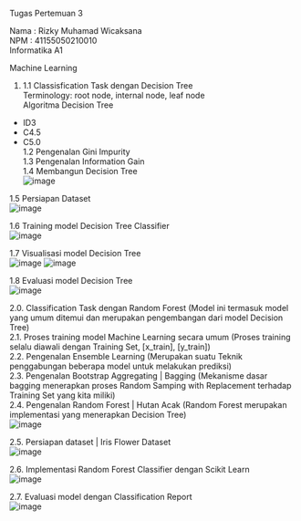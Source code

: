 Tugas Pertemuan 3

Nama	: Rizky Muhamad Wicaksana <br>
NPM		: 41155050210010 <br>
Informatika A1 <br>

Machine Learning <br>
1. 1.1 Classisfication Task dengan Decision Tree <br>
Terminology: root node, internal node, leaf node <br>
Algoritma Decision Tree <br>
-	ID3 <br>
-	C4.5 <br>
-	C5.0 <br>
1.2	Pengenalan Gini Impurity <br>
1.3	Pengenalan Information Gain <br>
1.4	Membangun Decision Tree <br>
![image](https://github.com/user-attachments/assets/75b92f48-b5f5-4cc6-a988-d5644e927192)

1.5	Persiapan Dataset <br>
![image](https://github.com/user-attachments/assets/da699c70-c841-4609-83a1-30abe1bd510d)
 
1.6	Training model Decision Tree Classifier <br>
![image](https://github.com/user-attachments/assets/c0f67ffc-a020-48b8-bee7-a5f1dfe3a0cf)
 
1.7	Visualisasi model Decision Tree <br>
![image](https://github.com/user-attachments/assets/5a79017a-b074-4c27-8881-6978756e3dce)
![image](https://github.com/user-attachments/assets/24c30acf-0a4a-4ef7-831c-cd20533d8e10)

1.8	Evaluasi model Decision Tree <br>
![image](https://github.com/user-attachments/assets/cea46db2-31ab-4a62-bcb8-800206993a46)

 
2.0.	Classification Task dengan Random Forest
(Model ini termasuk model yang umum ditemui dan merupakan pengembangan dari model Decision Tree) <br>
2.1.	Proses training model Machine Learning secara umum
(Proses training selalu diawali dengan Training Set, [x_train], [y_train]) <br>
2.2.	Pengenalan Ensemble Learning
(Merupakan suatu Teknik penggabungan beberapa model untuk melakukan prediksi) <br>
2.3.	Pengenalan Bootstrap Aggregating | Bagging
(Mekanisme dasar bagging menerapkan proses Random Samping with Replacement terhadap Training Set yang kita miliki) <br>
2.4.	Pengenalan Random Forest | Hutan Acak
(Random Forest merupakan implementasi yang menerapkan Decision Tree) <br>
![image](https://github.com/user-attachments/assets/d6fe3a64-e29a-4eea-8ff9-32841efa2b20)


2.5.	Persiapan dataset | Iris Flower Dataset <br>
![image](https://github.com/user-attachments/assets/198b2824-5cfc-4cc5-8c7a-d5c3101be161)

2.6.	Implementasi Random Forest Classifier dengan Scikit Learn <br>
![image](https://github.com/user-attachments/assets/97e382fe-ff27-409f-b414-9518ca58bf7f)

 
2.7.	Evaluasi model dengan Classification Report <br>
![image](https://github.com/user-attachments/assets/7f67a782-caba-4ff7-9509-9602e9264582)

